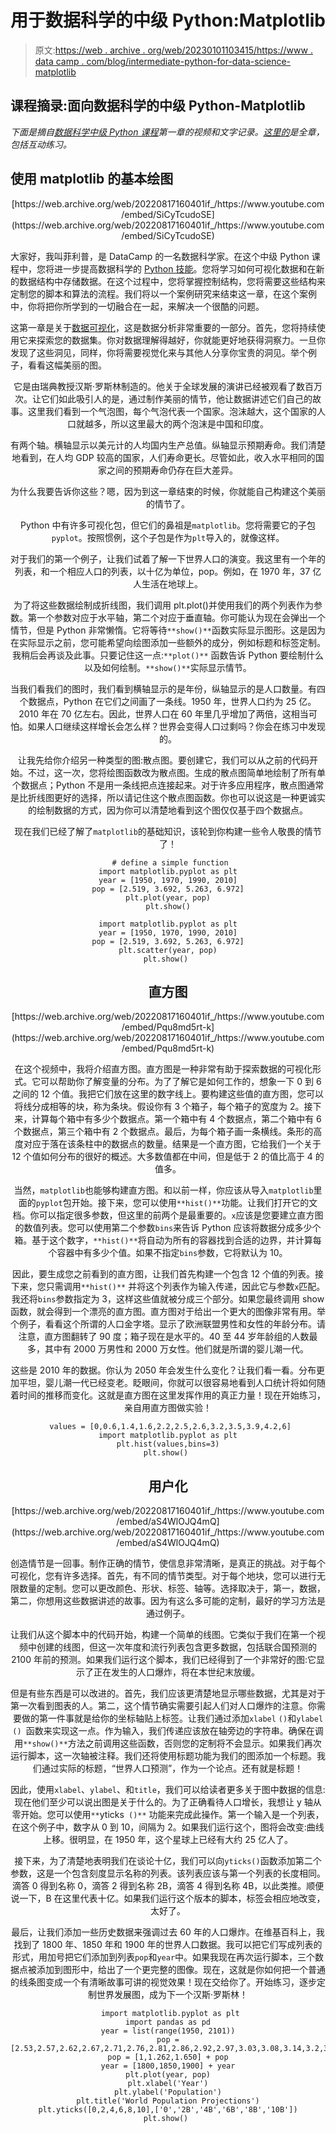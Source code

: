 # 用于数据科学的中级 Python:Matplotlib

> 原文:[https://web . archive . org/web/20230101103415/https://www . data camp . com/blog/intermediate-python-for-data-science-matplotlib](https://web.archive.org/web/20230101103415/https://www.datacamp.com/blog/intermediate-python-for-data-science-matplotlib)

## 课程摘录:面向数据科学的中级 Python-Matplotlib

*下面是摘自[数据科学中级 Python 课程](https://web.archive.org/web/20220817160401/https://www.datacamp.com/courses/intermediate-python-for-data-science/)第一章的视频和文字记录。[这里的](https://web.archive.org/web/20220817160401/https://www.datacamp.com/courses/intermediate-python-for-data-science/)是全章，包括互动练习。*

## 使用 matplotlib 的基本绘图

<center>[https://web.archive.org/web/20220817160401if_/https://www.youtube.com/embed/SiCyTcudoSE](https://web.archive.org/web/20220817160401if_/https://www.youtube.com/embed/SiCyTcudoSE)</center>

大家好，我叫菲利普，是 DataCamp 的一名数据科学家。在这个中级 Python 课程中，您将进一步提高数据科学的 [Python 技能](https://web.archive.org/web/20220817160401/https://www.datacamp.com/learn/python)。您将学习如何可视化数据和在新的数据结构中存储数据。在这个过程中，您将掌握控制结构，您将需要这些结构来定制您的脚本和算法的流程。我们将以一个案例研究来结束这一章，在这个案例中，你将把你所学到的一切融合在一起，来解决一个很酷的问题。

这第一章是关于[数据可视化](https://web.archive.org/web/20220817160401/https://www.datacamp.com/data-courses/data-visualization-courses)，这是数据分析非常重要的一部分。首先，您将持续使用它来探索您的数据集。你对数据理解得越好，你就能更好地获得洞察力。一旦你发现了这些洞见，同样，你将需要视觉化来与其他人分享你宝贵的洞见。举个例子，看看这幅美丽的图。

<center>

它是由瑞典教授汉斯·罗斯林制造的。他关于全球发展的演讲已经被观看了数百万次。让它们如此吸引人的是，通过制作美丽的情节，他让数据讲述它们自己的故事。这里我们看到一个气泡图，每个气泡代表一个国家。泡沫越大，这个国家的人口就越多，所以这里最大的两个泡沫是中国和印度。

有两个轴。横轴显示以美元计的人均国内生产总值。纵轴显示预期寿命。我们清楚地看到，在人均 GDP 较高的国家，人们寿命更长。尽管如此，收入水平相同的国家之间的预期寿命仍存在巨大差异。

为什么我要告诉你这些？嗯，因为到这一章结束的时候，你就能自己构建这个美丽的情节了。

Python 中有许多可视化包，但它们的鼻祖是`matplotlib`。您将需要它的子包`pyplot`。按照惯例，这个子包是作为`plt`导入的，就像这样。

对于我们的第一个例子，让我们试着了解一下世界人口的演变。我这里有一个年的列表，和一个相应人口的列表，以十亿为单位，pop。例如，在 1970 年，37 亿人生活在地球上。

为了将这些数据绘制成折线图，我们调用 plt.plot()并使用我们的两个列表作为参数。第一个参数对应于水平轴，第二个对应于垂直轴。你可能认为现在会弹出一个情节，但是 Python 非常懒惰。它将等待`**show()**`函数实际显示图形。这是因为在实际显示之前，您可能希望向绘图添加一些额外的成分，例如标题和标签定制。我稍后会再谈及此事。只要记住这一点:`**plot()**` 函数告诉 Python 要绘制什么以及如何绘制。`**show()**`实际显示情节。

当我们看我们的图时，我们看到横轴显示的是年份，纵轴显示的是人口数量。有四个数据点，Python 在它们之间画了一条线。1950 年，世界人口约为 25 亿。2010 年在 70 亿左右。因此，世界人口在 60 年里几乎增加了两倍，这相当可怕。如果人口继续这样增长会怎么样？世界会变得人口过剩吗？你会在练习中发现的。

让我先给你介绍另一种类型的图:散点图。要创建它，我们可以从之前的代码开始。不过，这一次，您将绘图函数改为散点图。生成的散点图简单地绘制了所有单个数据点；Python 不是用一条线把点连接起来。对于许多应用程序，散点图通常是比折线图更好的选择，所以请记住这个散点图函数。你也可以说这是一种更诚实的绘制数据的方式，因为你可以清楚地看到这个图仅仅基于四个数据点。

现在我们已经了解了`matplotlib`的基础知识，该轮到你构建一些令人敬畏的情节了！

```
 # define a simple function
import matplotlib.pyplot as plt
year = [1950, 1970, 1990, 2010]
pop = [2.519, 3.692, 5.263, 6.972]
plt.plot(year, pop)
plt.show()

import matplotlib.pyplot as plt
year = [1950, 1970, 1990, 2010]
pop = [2.519, 3.692, 5.263, 6.972]
plt.scatter(year, pop)
plt.show() 
```

## 直方图

<center>[https://web.archive.org/web/20220817160401if_/https://www.youtube.com/embed/Pqu8md5rt-k](https://web.archive.org/web/20220817160401if_/https://www.youtube.com/embed/Pqu8md5rt-k)</center>

在这个视频中，我将介绍直方图。直方图是一种非常有助于探索数据的可视化形式。它可以帮助你了解变量的分布。为了了解它是如何工作的，想象一下 0 到 6 之间的 12 个值。我把它们放在这里的数字线上。要构建这些值的直方图，您可以将线分成相等的块，称为条块。假设你有 3 个箱子，每个箱子的宽度为 2。接下来，计算每个箱中有多少个数据点。第一个箱中有 4 个数据点，第二个箱中有 6 个数据点，第三个箱中有 2 个数据点。最后，为每个箱子画一条横线。条形的高度对应于落在该条柱中的数据点的数量。结果是一个直方图，它给我们一个关于 12 个值如何分布的很好的概述。大多数值都在中间，但是低于 2 的值比高于 4 的值多。

当然，`matplotlib`也能够构建直方图。和以前一样，你应该从导入`matplotlib`里面的`pyplot`包开始。接下来，您可以使用`**hist()**`功能。让我们打开它的文档。你可以指定很多参数，但这里的前两个是最重要的。`x`应该是您要建立直方图的数值列表。您可以使用第二个参数`bins`来告诉 Python 应该将数据分成多少个箱。基于这个数字，`**hist()**`将自动为所有的容器找到合适的边界，并计算每个容器中有多少个值。如果不指定`bins`参数，它将默认为 10。

因此，要生成您之前看到的直方图，让我们首先构建一个包含 12 个值的列表。接下来，您只需调用`**hist()**` 并将这个列表作为输入传递，因此它与参数`x`匹配。我还将`bins`参数指定为 3，这样这些值就被分成三个部分。如果您最终调用 show 函数，就会得到一个漂亮的直方图。直方图对于给出一个更大的图像非常有用。举个例子，看看这个所谓的人口金字塔。显示了欧洲联盟男性和女性的年龄分布。请注意，直方图翻转了 90 度；箱子现在是水平的。40 至 44 岁年龄组的人数最多，其中有 2000 万男性和 2000 万女性。他们就是所谓的婴儿潮一代。

这些是 2010 年的数据。你认为 2050 年会发生什么变化？让我们看一看。分布更加平坦，婴儿潮一代已经变老。眨眼间，你就可以很容易地看到人口统计将如何随着时间的推移而变化。这就是直方图在这里发挥作用的真正力量！现在开始练习，亲自用直方图做实验！

```
 values = [0,0.6,1.4,1.6,2.2,2.5,2.6,3.2,3.5,3.9,4.2,6]
import matplotlib.pyplot as plt
plt.hist(values,bins=3)
plt.show() 
```

## 用户化

<center>[https://web.archive.org/web/20220817160401if_/https://www.youtube.com/embed/aS4WlOJQ4mQ](https://web.archive.org/web/20220817160401if_/https://www.youtube.com/embed/aS4WlOJQ4mQ)</center>

创造情节是一回事。制作正确的情节，使信息非常清晰，是真正的挑战。对于每个可视化，您有许多选择。首先，有不同的情节类型。对于每个地块，您可以进行无限数量的定制。您可以更改颜色、形状、标签、轴等。选择取决于，第一，数据，第二，你想用这些数据讲述的故事。因为有这么多可能的定制，最好的学习方法是通过例子。

让我们从这个脚本中的代码开始，构建一个简单的线图。它类似于我们在第一个视频中创建的线图，但这一次年度和流行列表包含更多数据，包括联合国预测的 2100 年前的预测。如果我们运行这个脚本，我们已经得到了一个非常好的图:它显示了正在发生的人口爆炸，将在本世纪末放缓。

但是有些东西是可以改进的。首先，我们应该更清楚地显示哪些数据，尤其是对于第一次看到图表的人。第二，这个情节确实需要引起人们对人口爆炸的注意。你需要做的第一件事就是给你的坐标轴贴上标签。让我们通过添加`xlabel` `()`和`ylabel` `() `函数来实现这一点。作为输入，我们传递应该放在轴旁边的字符串。确保在调用`**show()**`方法之前调用这些函数，否则您的定制将不会显示。如果我们再次运行脚本，这一次轴被注释。我们还将使用标题功能为我们的图添加一个标题。我们通过实际的标题，“世界人口预测”，作为一个论点。还有就是标题！

因此，使用`xlabel`、`ylabel`、和`title`，我们可以给读者更多关于图中数据的信息:现在他们至少可以说出图是关于什么的。为了正确看待人口增长，我想让 y 轴从零开始。您可以使用`**`yticks` ()**` 功能来完成此操作。第一个输入是一个列表，在这个例子中，数字从 0 到 10，间隔为 2。如果我们运行这个，图将会改变:曲线上移。很明显，在 1950 年，这个星球上已经有大约 25 亿人了。

接下来，为了清楚地表明我们在谈论十亿，我们可以向`yticks()`函数添加第二个参数，这是一个包含刻度显示名称的列表。该列表应该与第一个列表的长度相同。滴答 0 得到名称 0，滴答 2 得到名称 2B，滴答 4 得到名称 4B，以此类推。顺便说一下，B 在这里代表十亿。如果我们运行这个版本的脚本，标签会相应地改变，太好了。

最后，让我们添加一些历史数据来强调过去 60 年的人口爆炸。在维基百科上，我找到了 1800 年、1850 年和 1900 年的世界人口数据。我可以把它们写成列表的形式，用加号把它们添加到列表`pop`和`year`中。如果我现在再次运行脚本，三个数据点被添加到图形中，给出了一个更完整的图像。现在，这就是你如何把一个普通的线条图变成一个有清晰故事可讲的视觉效果！现在交给你了。开始练习，逐步定制世界发展图，成为下一个汉斯·罗斯林！

```
 import matplotlib.pyplot as plt
import pandas as pd
year = list(range(1950, 2101))
pop = [2.53,2.57,2.62,2.67,2.71,2.76,2.81,2.86,2.92,2.97,3.03,3.08,3.14,3.2,3.26,3.33,3.4,3.47,3.54,3.62,3.69,3.77,3.84,3.92,4.,4.07,4.15,4.22,4.3,4.37,4.45,4.53,4.61,4.69,4.78,4.86,4.95,5.05,5.14,5.23,5.32,5.41,5.49,5.58,5.66,5.74,5.82,5.9,5.98,6.05,6.13,6.2,6.28,6.36,6.44,6.51,6.59,6.67,6.75,6.83,6.92,7.,7.08,7.16,7.24,7.32,7.4,7.48,7.56,7.64,7.72,7.79,7.87,7.94,8.01,8.08,8.15,8.22,8.29,8.36,8.42,8.49,8.56,8.62,8.68,8.74,8.8,8.86,8.92,8.98,9.04,9.09,9.15,9.2,9.26,9.31,9.36,9.41,9.46,9.5,9.55,9.6,9.64,9.68,9.73,9.77,9.81,9.85,9.88,9.92,9.96,9.99,10.03,10.06,10.09,10.13,10.16,10.19,10.22,10.25,10.28,10.31,10.33,10.36,10.38,10.41,10.43,10.46,10.48,10.5,10.52,10.55,10.57,10.59,10.61,10.63,10.65,10.66,10.68,10.7,10.72,10.73,10.75,10.77,10.78,10.79,10.81,10.82,10.83,10.84,10.85]
pop = [1,1.262,1.650] + pop
year = [1800,1850,1900] + year
plt.plot(year, pop)
plt.xlabel('Year')
plt.ylabel('Population')
plt.title('World Population Projections')
plt.yticks([0,2,4,6,8,10],['0','2B','4B','6B','8B','10B'])
plt.show() 
```

</center>